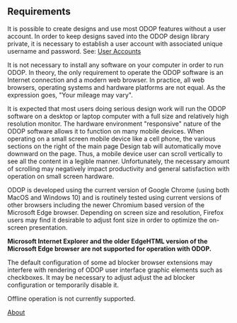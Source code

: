## Requirements

It is possible to create designs and use most ODOP features without a user account.
In order to keep designs saved into the ODOP design library private, 
it is necessary to establish a user account with associated 
unique username and password. 
See: [User Accounts](userAccounts)   

It is not necessary to install any software on your computer in order to run ODOP.
In theory, the only requirement to operate the ODOP software is an Internet connection and 
a modern web browser.
In practice, all web browsers, operating systems and hardware platforms are not equal.
As the expression goes, "Your mileage may vary".   

It is expected that most users doing serious design work will run the ODOP software on a
desktop or laptop computer with a full size and relatively high resolution monitor. 
The hardware environment "responsive" nature of the ODOP software allows 
it to function on many mobile devices.
When operating on a small screen mobile device like a cell phone, 
the various sections on the right of the main page Design tab will automatically 
move downward on the page.
Thus, a mobile device user can scroll vertically to see all the content in 
a legible manner.
Unfortunately, the necessary amount of scrolling may negatively impact productivity and 
general satisfaction with operation on small screen hardware.

ODOP is developed using the current version of Google Chrome (using both MacOS and Windows 10)
and is routinely tested using current versions of other browsers including 
the newer Chromium based version of the Microsoft Edge browser. 
Depending on screen size and resolution, 
Firefox users may find it desirable to adjust font size in order to optimize the on-screen presentation.   

**Microsoft Internet Explorer and the older EdgeHTML version of the Microsoft Edge browser are not supported for operation with ODOP.**  

The default configuration of some ad blocker browser extensions may interfere with rendering 
of ODOP user interface graphic elements such as checkboxes. 
It may be necessary to adjust adjust the ad blocker configuration or temporarily disable it.   

Offline operation is not currently supported.

[About](./)
